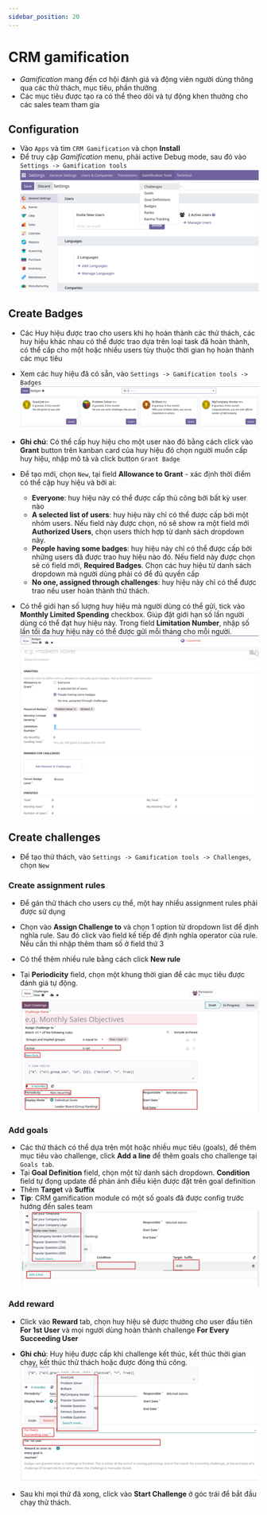 ```yaml
---
sidebar_position: 20
---
```


# CRM gamification

- _Gamification_ mang đến cơ hội đánh giá và động viên người dùng thông qua các thử thách, mục tiêu, phần thưởng
- Các mục tiêu được tạo ra có thể theo dõi và tự động khen thưởng cho các sales team tham gia

## Configuration

- Vào `Apps` và tìm `CRM Gamification` và chọn **Install**
- Để truy cập _Gamification_ menu, phải active Debug mode, sau đó vào `Settings -> Gamification tools`
  ![gamification menu](../img/crm_gamification_menu.png)

## Create Badges

- Các Huy hiệu được trao cho users khi họ hoàn thành các thử thách, các huy hiệu khác nhau có thể được trao dựa trên loại task đã
  hoàn thành, có thể cấp cho một hoặc nhiều users tùy thuộc thời gian họ hoàn thành các mục tiêu

- Xem các huy hiệu đã có sẵn, vào `Settings -> Gamification tools -> Badges`
  ![badges](../img/crm_gamification_badges_com.png)

- **Ghi chú**: Có thể cấp huy hiệu cho một user nào đó bằng cách click vào **Grant** button trên kanban card của huy hiệu đó
  chọn người muốn cấp huy hiệu, nhập mô tả và click button `Grant Badge`

- Để tạo mới, chọn `New`, tại field **Allowance to Grant** - xác định thời điểm có thể cập huy hiệu và bởi ai:
  - **Everyone**: huy hiệu này có thể được cấp thủ công bởi bất kỳ user nào
  - **A selected list of users**: huy hiệu này chỉ có thể được cấp bởi một nhóm users. Nếu field này được chọn, nó sẽ show ra
    một field mới **Authorized Users**, chọn users thích hợp từ danh sách dropdown này.
  - **People having some badges**: huy hiệu này chỉ có thể được cấp bởi những users đã được trao huy hiệu nào đó. Nếu field này được chọn
    sẽ có field mới, **Required Badges**. Chọn các huy hiệu từ danh sách dropdown mà người dùng phải có để đủ quyền cấp
  - **No one, assigned through challenges**: huy hiệu này chỉ có thể được trao nếu user hoàn thành thử thách.

- Có thể giới hạn số lượng huy hiệu mà người dùng có thể gửi, tick vào **Monthly Limited Spending** checkbox. Giúp đặt giới hạn
  số lần người dùng có thể đạt huy hiệu này. Trong field **Limitation Number**, nhập số lần tối đa huy hiệu này có thể được gửi mỗi tháng
  cho mỗi người.
  ![crm gamification badge new](../img/crm_gamification_badge_new.png)

## Create challenges

- Để tạo thử thách, vào `Settings -> Gamification tools -> Challenges`, chọn `New`

### Create assignment rules

- Để gán thử thách cho users cụ thể, một hay nhiều assignment rules phải được sử dụng
- Chọn vào **Assign Challenge to** và chọn 1 option từ dropdown list để định nghĩa rule. Sau đó click vào field kế tiếp để định nghĩa
  operator của rule. Nếu cần thì nhập thêm tham số ở field thứ 3
- Có thể thêm nhiều rule bằng cách click **New rule**

- Tại **Periodicity** field, chọn một khung thời gian để các mục tiêu được đánh giá tự động.
  ![crm gamification challenge new](../img/crm_gamification_challenge_new.png)

### Add goals

- Các thử thách có thể dựa trên một hoặc nhiều mục tiêu (goals), để thêm mục tiêu vào challenge, click **Add a line** để thêm
  goals cho challenge tại `Goals tab`.
- Tại **Goal Definition** field, chọn một từ danh sách dropdown. **Condition** field tự đọng update để phản ánh điều kiện được đặt trên goal definition
- Thêm **Target** và **Suffix**
- **Tip**: CRM gamification module có một số goals đã được config trước hướng đến sales team
  ![crm gamification goals](../img/crm_gamification_challenge_goals.png)

### Add reward

- Click vào **Reward** tab, chọn huy hiệu sẽ được thưởng cho user đầu tiên **For 1st User** và mọi người dùng hoàn thành challenge **For Every Succeeding User**
- **Ghi chú**: Huy hiệu được cấp khi challenge kết thúc, kết thúc thời gian chạy, kết thúc thử thách hoặc được đóng thủ công.
  ![crm gamification reward](../img/crm_gamification_reward.png)

- Sau khi mọi thứ đã xong, click vào **Start Challenge** ở góc trái để bắt đầu chạy thử thách.
